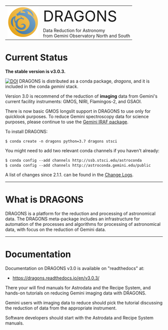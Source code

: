 

<table border="0">
<tr>
  <td rowspan="2"><img src="./graphics/DRAGONS-Iconblue.png" width="100" height="100"></td>
  <td><font size="18">DRAGONS</font></td>
</tr>
<tr>
  <td>Data Reduction for Astronomy <br>from Gemini Observatory North and South</font></td>
</tr>
</table>

# Current Status
**The stable version is v3.0.3.**  

[![DOI](https://zenodo.org/badge/DOI/10.5281/zenodo.6812161.svg)](https://doi.org/10.5281/zenodo.6812161) DRAGONS is distributed as a conda package, *dragons*, and it is 
included in the conda *gemini* stack.

Version 3.0 is recommend of the reduction of **imaging** data from Gemini's
current facility instruments: GMOS, NIRI, Flamingos-2, and GSAOI.

There is now basic GMOS longslit support in DRAGONS to use only
for quicklook purposes.  To reduce Gemini spectroscopy
data for science purposes, please continue to use the [Gemini IRAF package](https://www.gemini.edu/sciops/data-and-results/processing-software).

To install DRAGONS:

```
$ conda create -n dragons python=3.7 dragons stsci
```

You might need to add two relevant conda channels if you haven't already:

```
$ conda config --add channels http://ssb.stsci.edu/astroconda
$ conda config --add channels http://astroconda.gemini.edu/public
```


A list of changes since 2.1.1. can be found in the [Change Logs](https://dragons.readthedocs.io/en/v3.0.2/changes.html).

---
# What is DRAGONS
DRAGONS is a platform for the reduction and processing of astronomical data.
The DRAGONS meta-package includes an infrastructure for automation of the
processes and algorithms for processing of astronomical data, with focus on the 
reduction of Gemini data.


---

# Documentation
Documentation on DRAGONS v3.0 is available on "readthedocs" at:

* https://dragons.readthedocs.io/en/v3.0.3/

There your will find manuals for Astrodata and the Recipe System, and hands-on
tutorials on reducing Gemini imaging data with DRAGONS.

Gemini users with imaging data to reduce should pick the tutorial discussing
the reduction of data from the appropriate instrument.  

Software developers should start with the Astrodata and Recipe System
manuals.

